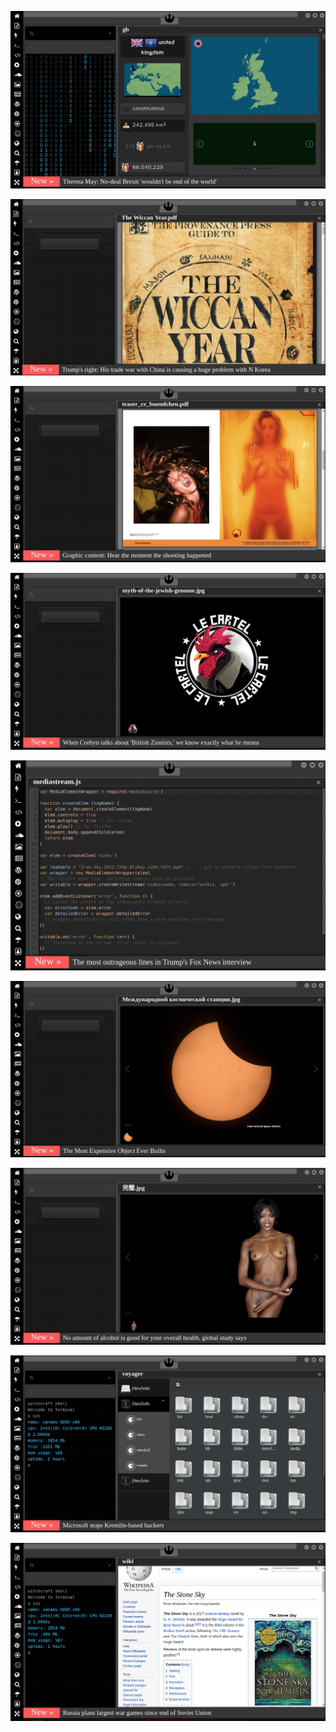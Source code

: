 
[![Image](brexit.png)](https://www.youtube.com/watch?v=nJKwNuqozDw)


<!-- 
bkz bomba gibiyim bomaba turp gibiyip turpppppppppp
https://www.uludagsozluk.com/k/herkesin-kocas%C4%B1n%C4%B1n-olmas%C4%B1/ 
https://www.uludagsozluk.com/ bkz nabıyonuz lan ibneler
https://kahraman-zorbey.uludagsozluk.com bkz türkish ultra gay forum
https://kahraman-zorbey.uludagsozluk.com bkz ağır gay
https://www.uludagsozluk.com/k/traveler-of-secret-vs-tengir-budun/ bkz iki ağır top
https://chance-boudreaux.uludagsozluk.com/ bkz hem gay hem ergen
https://www.uludagsozluk.com/k/murat-%C3%B6v%C3%BC%C3%A7/&w=bg
https://www.uludagsozluk.com/k/fenerli-birini-galatasarayl%C4%B1-yapmak/ bkz sike sike fenerli yaptilar
https://www.uludagsozluk.com/k/acun-%C4%B1l%C4%B1cal%C4%B1-n%C4%B1n-yak%C4%B1%C5%9F%C4%B1kl%C4%B1-olmamas%C4%B1/
https://www.uludagsozluk.com/k/beyaz%C4%B1t-%C3%B6zt%C3%BCrk/&w=bg bkz annesinin kuzusu
https://www.uludagsozluk.com/k/celal-%C5%9Feng%C3%B6r-%C3%BCn-insanl%C4%B1%C4%9Fa-faydalar%C4%B1/ bkz kuzey anadolu gay hattı -->

![Image](wiccanyear.png)

[![Image](hearthemoment.png)](http://www.taschen-transfer.com/media/downloads/teaser_ce_buendchen.pdf)

[![Image](myth-of-the-jewish-genome.png)](https://www.merriam-webster.com/dictionary/chromatic)

![Image](mediasource.png)

![Image](ISS.png)

[![Image](完璧.png)](https://www.ibm.com/developerworks/jp/aix/library/au-errnovariable/index.html)

![Image](voyager.png)

![Image](stone-sky.png)


